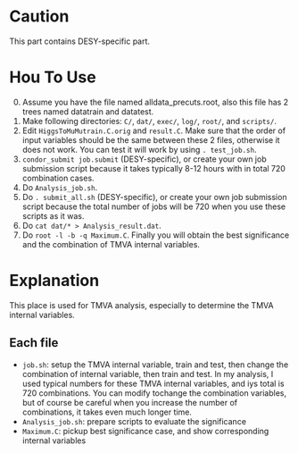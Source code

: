 # Caution
This part contains DESY-specific part.

# Hou To Use
0. Assume you have the file named alldata_precuts.root, also this file has 2 trees named datatrain and datatest.
1. Make following directories: `C/`, `dat/`, `exec/`, `log/`, `root/`, and `scripts/`.
2. Edit `HiggsToMuMutrain.C.orig` and `result.C`. Make sure that the order of input variables should be the same between these 2 files, otherwise it does not work. You can test it will work by using `. test_job.sh`.
3. `condor_submit job.submit` (DESY-specific), or create your own job submission script because it takes typically 8-12 hours with in total 720 combination cases.
4. Do `Analysis_job.sh`.
5. Do `. submit_all.sh` (DESY-specific), or create your own job submission script because the total number of jobs will be 720 when you use these scripts as it was.
6. Do `cat dat/* > Analysis_result.dat`.
7. Do `root -l -b -q Maximum.C`. Finally you will obtain the best significance and the combination of TMVA internal variables.

# Explanation
This place is used for TMVA analysis, especially to determine the TMVA internal variables.

## Each file
- `job.sh`: setup the TMVA internal variable, train and test, then change the combination of internal variable, then train and test. In my analysis, I used typical numbers for these TMVA internal variables, and iys total is 720 combinations. You can modify tochange the combination variables, but of course be careful when you increase the number of combinations, it takes even much longer time.
- `Analysis_job.sh`: prepare scripts to evaluate the significance
- `Maximum.C`: pickup best significance case, and show corresponding internal variables
